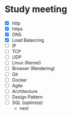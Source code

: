 # Study meeting

* [x] http
* [x] https
* [x] DNS
* [x] Load Balancing
* [ ] IP
* [ ] TCP
* [ ] UDP
* [ ] Linux (Kernel)
* [ ] Browser (Rendering)
* [ ] Git
* [ ] Docker
* [ ] Agile
* [ ] Architecture
* [ ] Design Pattern
* [ ] SQL (optimize)
  * next
